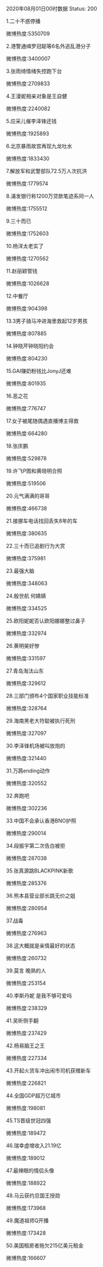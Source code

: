 2020年08月01日00时数据
Status: 200

1.二十不惑停播

微博热度:5350709

2.港警通缉罗冠聪等6名外逃乱港分子

微博热度:3400007

3.张雨绮情绪失控跑下台

微博热度:2709833

4.王漫妮相亲对象是王自健

微博热度:2240082

5.应采儿催李泽锋还钱

微博热度:1925893

6.北京暴雨故宫再现九龙吐水

微博热度:1833430

7.解放军和武警部队72.5万人次抗洪

微博热度:1779574

8.浦发银行称1200万贷款笔迹系同一人

微博热度:1755512

9.三十而已

微博热度:1752603

10.杨洋太老实了

微博热度:1270562

11.赵丽颖管钱

微博热度:1026628

12.中餐厅

微博热度:904398

13.3男子骑马冲进海里救起12岁男孩

微博热度:807885

14.钟晓芹钟晓阳约会

微博热度:804230

15.GAI赚奶粉钱比JonyJ还难

微博热度:801935

16.恶之花

微博热度:776747

17.女子被尾随偶遇直播博主得救

微博热度:664280

18.张庆鹏

微博热度:529878

19.许飞P图和黄晓明合照

微博热度:519506

20.元气满满的哥哥

微博热度:466738

21.接挪车电话找回丢失8年的车

微博热度:380635

22.三十而已追剧行为大赏

微博热度:375981

23.最强大脑

微博热度:348063

24.殷世航 何婧婧

微博热度:334525

25.欧阳妮妮否认欧阳娜娜整过鼻子

微博热度:332974

26.黄明昊好惨

微博热度:331597

27.青岛淘汰山东

微博热度:329612

28.三部门颁布4个国家职业技能标准

微博热度:328764

29.海南黑老大符聪被执行死刑

微博热度:327097

30.李泽锋机场被叫放炮的

微博热度:321440

31.万茜ending动作

微博热度:320552

32.奔跑吧

微博热度:302236

33.中国不会承认香港BNO护照

微博热度:290014

34.段振宇第二次告白被拒

微博热度:287038

35.张真源跳BLACKPINK新歌

微博热度:285376

36.熊本县营业部长跳无价之姐

微博热度:280954

37.战毒

微博热度:276963

38.这大概就是亲情最好的状态

微博热度:260732

39.莫言 晚熟的人

微博热度:253154

40.李斯丹妮 是我不够可爱吗

微博热度:238329

41.吴昕侧手翻

微博热度:237429

42.杨易脑王之王

微博热度:227334

43.开起火货车冲出闹市司机获赠新车

微博热度:226821

44.全国GDP超万亿城市

微博热度:198081

45.TS晋级世冠四强

微博热度:189472

46.瑞幸虚增收入21.19亿

微博热度:189012

47.最辣眼的情侣头像

微博热度:188922

48.马云获约旦国王授勋

微博热度:173968

49.魔道祖师Q开播

微博热度:173428

50.美国租房者拖欠215亿美元租金

微博热度:166607

